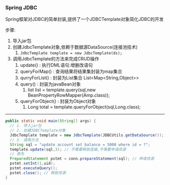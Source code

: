 ### Spring JDBC

Spring框架对JDBC的简单封装,提供了一个JDBCTemplate对象简化JDBC的开发

步骤:

1. 导入jar包
2. 创建JdbcTemplate对象,依赖于数据源DataSource(连接池技术)
   1. `JdbcTemplate template = new JdbcTemplate(ds);`
3. 调用JdbcTemplate的方法来完成CRUD操作
   1. update() : 执行DML语句.增删改语句
   2. queryForMap() : 查询结果将结果集封装为map集合
   3. qurryForList() : 封装为List集合 List<Map<String,Object>>
   4. query() : 封装为javaBean对象
      1. list<Emp> list = template.query(sql,new BeanPropertyRowMapper<Emp>(Amp.class));
   5. queryForObject() : 封装为Object对象
      1. Long total = template.queryForObject(sql,Long.class);

---

```java
public static void main(String[] args) {
  // 1. 导入jar包
  // 2. 创建JDBCTemplate对象
  JdbcTemplate template = new JdbcTemplate(JDBCUtils.getDataSource());
  // 3. 调用方法
  String sql = "update account set balance = 5000 where id = ?";
  template.update(sql,3); // 不需要释放连接,不需要申请资源
  // 原先
  PreparedStatement pstmt = conn.prepareStatement(sql); // 申请资源
  pstmt.setInt(1,uid);
  pstmt.executeQuery();
  pstmt.close(); // 释放资源
}
```

